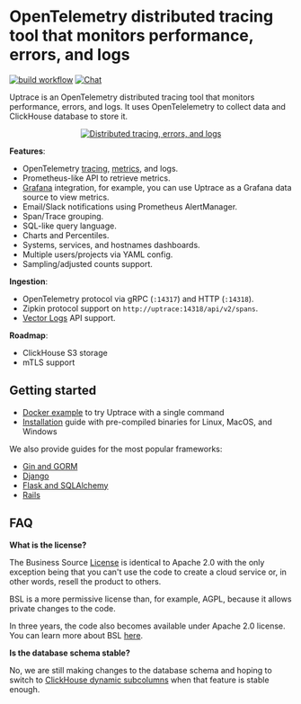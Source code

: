 # OpenTelemetry distributed tracing tool that monitors performance, errors, and logs

[![build workflow](https://github.com/uptrace/uptrace/actions/workflows/build-and-test.yml/badge.svg)](https://github.com/uptrace/uptrace/actions)
[![Chat](https://discordapp.com/api/guilds/1000404569202884628/widget.png)](https://discord.gg/YF8tdP8Pmk)

Uptrace is an OpenTelemetry distributed tracing tool that monitors performance, errors, and logs. It
uses OpenTelelemetry to collect data and ClickHouse database to store it.

<p align="center">
  <a href="https://uptrace.dev/open-source/?autoplay">
    <img src="https://uptrace.dev/uptrace-os/poster.png" alt="Distributed tracing, errors, and logs">
  </a>
</p>

**Features**:

- OpenTelemetry [tracing](https://uptrace.dev/opentelemetry/distributed-tracing.html),
  [metrics](https://uptrace.dev/opentelemetry/metrics.html), and logs.
- Prometheus-like API to retrieve metrics.
- [Grafana](https://uptrace.dev/get/grafana.html) integration, for example, you can use Uptrace as a
  Grafana data source to view metrics.
- Email/Slack notifications using Prometheus AlertManager.
- Span/Trace grouping.
- SQL-like query language.
- Charts and Percentiles.
- Systems, services, and hostnames dashboards.
- Multiple users/projects via YAML config.
- Sampling/adjusted counts support.

**Ingestion**:

- OpenTelemetry protocol via gRPC (`:14317`) and HTTP (`:14318`).
- Zipkin protocol support on `http://uptrace:14318/api/v2/spans`.
- [Vector Logs](example/vector-logs) API support.

**Roadmap**:

- ClickHouse S3 storage
- mTLS support

## Getting started

- [Docker example](example/docker) to try Uptrace with a single command
- [Installation](https://uptrace.dev/get/opentelemetry-tracing-tool.html) guide with pre-compiled
  binaries for Linux, MacOS, and Windows

We also provide guides for the most popular frameworks:

- [Gin and GORM](https://uptrace.dev/get/opentelemetry-gin-gorm.html)
- [Django](https://uptrace.dev/get/opentelemetry-django.html)
- [Flask and SQLAlchemy](https://uptrace.dev/get/opentelemetry-flask-sqlalchemy.html)
- [Rails](https://uptrace.dev/get/opentelemetry-rails.html)

## FAQ

**What is the license?**

The Business Source [License](LICENSE) is identical to Apache 2.0 with the only exception being that
you can't use the code to create a cloud service or, in other words, resell the product to others.

BSL is a more permissive license than, for example, AGPL, because it allows private changes to the
code.

In three years, the code also becomes available under Apache 2.0 license. You can learn more about
BSL [here](https://mariadb.com/bsl-faq-adopting/).

**Is the database schema stable?**

No, we are still making changes to the database schema and hoping to switch to
[ClickHouse dynamic subcolumns](https://github.com/ClickHouse/ClickHouse/pull/23932) when that
feature is stable enough.
